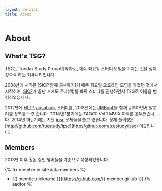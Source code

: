 ```yaml
---
layout: default
title: About
---
```


# About

## What's TSG?

TSG는 Tueday Study Group의 약자로, 매주 화요일 스터디 모임을 가지는 것을 정체성으로 하는 커뮤니티입니다.

2008년에 시작된 [SICP 함께 공부하기]가 매주 화요일 오프라인 모임을 가졌던 것에서 시작하여,
[SICP]가 끝난 후에도 주제(책)를 바꿔 스터디를 진행하면서 TSG로 이름을 변경하였습니다.

2012년에 [HtDP], [aosabook] 스터디를, 2013년에는 [JMBook]을 함께 공부하면서 알고리즘 정복을 노렸
습니다. 2014년 1분기에는 TAOCP Vol.1 MMIX 파트를 공부했습니다.
2014년 하반기에는 지난 [ipsc](http://ipsc.ksp.sk/) 문제들을 풀고 있습니다.
문제 풀이방은 [http://github.com/tuestudy/ipsc](http://github.com/tuestudy/ipsc) 이곳입니다.

## Members

2013년 이후 활동 중인 멤버들을 기준으로 작성되었습니다.

{% for member in site.data.members %}
* [{{ member.nickname }}](https://github.com/{{ member.github }}) 
{% endfor %}

[SICP 온라인 스터디]: https://groups.google.com/forum/?fromgroups#!forum/study-sicp
[SICP]: http://mitpress.mit.edu/sicp/
[HtDP]: http://www.htdp.org
[aosabook]: http://www.aosabook.org
[JMBook]: http://algospot.com/wiki/read/JMBook
